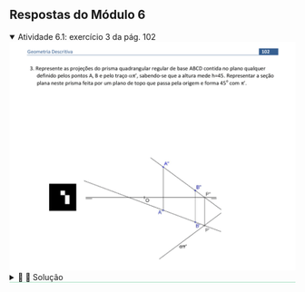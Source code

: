 <link rel="stylesheet" href="../../scripts/style.css">

<h2 id="inicio">Respostas do Módulo 6</h2> 
	
  <details open style="border-bottom: 1px solid #a2dec0;"><summary>Atividade 6.1: exercício 3 da pág. 102</summary>
  <img src="../../planosPQ/Apost_GD_2021_00102.png" />
  <div class="combo">
  <details class="sub"><summary>&#x1f4cf; &#x1f4d0; Solução</summary>
	<p>Esse exercício também é parecido com os anteriores. Agora será representado um prisma quadrangular regular com a base contida no plano qualquer.</p>
	<img src="91_01.png"/>
	<figcaption>A seção plana nesse poliedro será dada por um plano de topo e como esse plano é projetante em 2ª projeção temos que a 2ª projeção da seção será um segmento de reta.</figcaption>
  </details></div></details>


